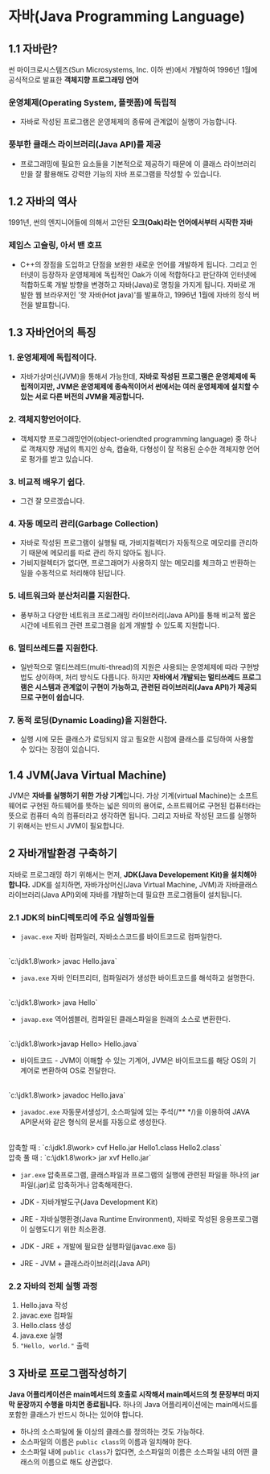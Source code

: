 # 자바(Java Programming Language)

## 1.1 자바란?

썬 마이크로시스템즈(Sun Microsystems, Inc. 이하 썬)에서 개발하여 1996년 1월에 공식적으로 발표한 <b>객체지향 프로그래밍 언어</b>

### 운영체제(Operating System, 플랫폼)에 독립적
- 자바로 작성된 프로그램은 운영체제의 종류에 관계없이 실행이 가능합니다.

### 풍부한 클래스 라이브러리(Java API)를 제공
- 프로그래밍에 필요한 요소들을 기본적으로 제공하기 때문에 이 클래스 라이브러리만을 잘 활용해도 강력한 기능의 자바 프로그램을 작성할 수 있습니다.

## 1.2 자바의 역사
1991년, 썬의 엔지니어들에 의해서 고안된 <b>오크(Oak)라는 언어에서부터 시작한 자바</b>

### 제임스 고슬링, 아서 밴 호프
- C++의 장점을 도입하고 단점을 보완한 새로운 언어를 개발하게 됩니다. 그리고 인터넷이 등장하자 운영체제에 독립적인 Oak가 이에 적합하다고 판단하여 인터넷에 적합하도록 개발 방향을 변경하고 자바(Java)로 명칭을 가지게 됩니다. 자바로 개발한 웹 브라우저인 '핫 자바(Hot java)'를 발표하고, 1996년 1월에 자바의 정식 버전을 발표합니다.

## 1.3 자바언어의 특징

### 1. 운영체제에 독립적이다.
- 자바가상머신(JVM)을 통해서 가능한데, <b>자바로 작성된 프로그램은 운영체제에 독립적이지만, JVM은 운영체제에 종속적이어서 썬에서는 여러 운영체제에 설치할 수 있는 서로 다른 버전의 JVM을 제공합니다.</b>

### 2. 객체지향언어이다.
- 객체지향 프로그래밍언어(object-oriendted programming language) 중 하나로 객채지향 개념의 특지인 상속, 캡슐화, 다형성이 잘 적용된 순수한 객체지향 언어로 평가를 받고 있습니다.

### 3. 비교적 배우기 쉽다.
- 그건 잘 모르겠습니다.

### 4. 자동 메모리 관리(Garbage Collection)
- 자바로 작성된 프로그램이 실행될 때, 가비지컬렉터가 자동적으로 메모리를 관리하기 때문에 메모리를 따로 관리 하지 않아도 됩니다.
- 가비지컬렉터가 없다면, 프로그래머가 사용하지 않는 메모리를 체크하고 반환하는 일을 수동적으로 처리해야 된답니다.

### 5. 네트워크와 분산처리를 지원한다.
- 풍부하고 다양한 네트워크 프로그래밍 라이브러리(Java API)를 통해 비교적 짧은 시간에 네트워크 관련 프로그램을 쉽게 개발할 수 있도록 지원합니다.

### 6. 멀티쓰레드를 지원한다.
- 일반적으로 멀티쓰레드(multi-thread)의 지원은 사용되는 운영체제에 따라 구현방법도 상이하며, 처리 방식도 다릅니다. 하지만 <b>자바에서 개발되는 멀티쓰레드 프로그램은 시스템과 관계없이 구현이 가능하고, 관련된 라이브러리(Java API)가 제공되므로 구현이 쉽습니다.</b>

### 7. 동적 로딩(Dynamic Loading)을 지원한다.
- 실행 시에 모든 클래스가 로딩되지 않고 필요한 시점에 클래스를 로딩하여 사용할 수 있다는 장점이 있습니다.

## 1.4 JVM(Java Virtual Machine)
JVM은 <B>자바를 실행하기 위한 가상 기계</B>입니다. 가상 기계(virtual Machine)는 소프트웨어로 구현된 하드웨어를 뜻하는 넓은 의미의 용어로, 소프트웨어로 구현된 컴퓨터라는 뜻으로 컴퓨터 속의 컴퓨터라고 생각하면 됩니다. 그리고 자바로 작성된 코드를 실행하기 위해서는 반드시 JVM이 필요합니다.

## 2 자바개발환경 구축하기
자바로 프로그래밍 하기 위해서는 먼저, <b>JDK(Java Developement Kit)을 설치해야 합니다.</b> JDK를 설치하면, 자바가상머신(Java Virtual Machine, JVM)과 자바클래스 라이브러리(Java API)외에 자바를 개발하는데 필요한 프로그램들이 설치됩니다.

### 2.1 JDK의 bin디렉토리에 주요 실행파일들

- `javac.exe` 자바 컴파일러, 자바소스코드를 바이트코드로 컴파일한다.
<br>
`c:\jdk1.8\work> javac Hello.java`
</br>

- `java.exe` 자바 인터프리터, 컴파일러가 생성한 바이트코드를 해석하고 설명한다.
<br>
`c:\jdk1.8\work> java Hello`
</br>


- `javap.exe` 역어셈블러, 컴파일된 클래스파일을 원래의 소스로 변환한다.
<br>
`c:\jdk1.8\work>javap Hello> Hello.java`
</br>


- 바이트코드 - JVM이 이해할 수 있는 기계어, JVM은 바이트코드를 해당 OS의 기계어로 변환하여 OS로 전달한다.
<br>
`c:\jdk1.8\work> javadoc Hello.java`
</br>


- `javadoc.exe` 자동문서생성기, 소스파일에 있는 주석(/** */)을 이용하여 JAVA API문서와 같은 형식의 문서를 자동으로 생성한다.
<br>
압축할 때 : `c:\jdk1.8\work> cvf Hello.jar Hello1.class Hello2.class`
</br>
압축 풀 때 : `c:\jdk1.8\work> jar xvf Hello.jar`
</br>

- `jar.exe` 압축프로그램, 클래스파일과 프로그램의 실행에 관련된 파일을 하나의 jar파일(.jar)로 압축하거나 압축해제한다.

- JDK - 자바개발도구(Java Development Kit)
- JRE - 자바실행환경(Java Runtime Environment), 자바로 작성된 응용프로그램이 실행도디기 위한 최소환경.
- JDK - JRE + 개발에 필요한 실행파일(javac.exe 등)
- JRE - JVM + 클래스라이브러리(Java API)

### 2.2 자바의 전체 실행 과정
1. Hello.java 작성
2. javac.exe 컴파일
3. Hello.class 생성
4. java.exe 실행
5. `"Hello, world."` 출력

## 3 자바로 프로그램작성하기
<b>Java 어플리케이션은 main메서드의 호출로 시작해서 main메서드의 첫 문장부터 마지막 문장까지 수행을 마치면 종료됩니다.</b> 하나의 Java 어플리케이션에는 main메서드를 포함한 클래스가 반드시 하나는 있어야 합니다. 

- 하나의 소스파일에 둘 이상의 클래스를 정의하는 것도 가능하다.
- 소스파일의 이름은 `public class`의 이름과 일치해야 한다.
- 소스파일 내에 `public class`가 없다면, 소스파일의 이름은 소스파일 내의 어떤 클래스의 이름으로 해도 상관없다.
